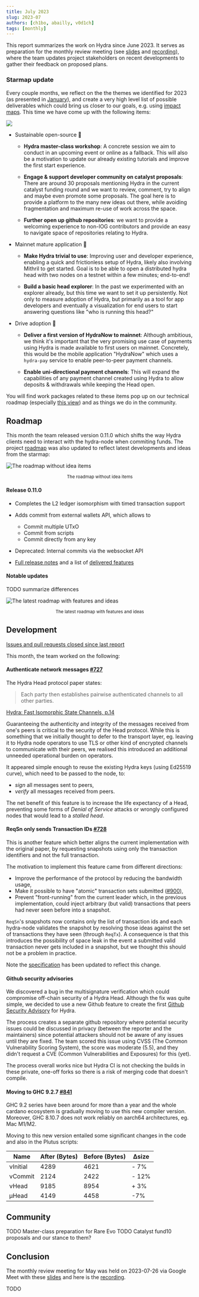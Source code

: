```yaml
---
title: July 2023
slug: 2023-07
authors: [ch1bo, abailly, v0d1ch]
tags: [monthly]
---
```


This report summarizes the work on Hydra since June 2023. It serves as
preparation for the monthly review meeting (see [slides][slides] and
[recording][recording]), where the team updates project stakeholders on recent
developments to gather their feedback on proposed plans.

### Starmap update

Every couple months, we reflect on the the themes we identified for 2023 (as
presented in [January](./2023-01.md#themes-for-2023)), and create a very high
level list of possible deliverables which could bring us closer to our goals,
e.g. using [impact maps](./img/2022-11-impact.png). This time we have come up
with the following items:

![](./img/2023-07-starmap.png)

- Sustainable open-source :green_heart:

  - **Hydra master-class workshop**: A concrete session we aim to conduct in an
    upcoming event or online as a fallback. This will also be a motivation to
    update our already existing tutorials and improve the first start
    experience.

  - **Engage & support developer community on catalyst proposals**: There are
    around 30 proposals mentioning Hydra in the current catalyst funding round
    and we want to review, comment, try to align and maybe even promote some
    proposals. The goal here is to provide a platform to the many new ideas out
    there, while avoiding fragmentation and maximum re-use of work across the
    space.

  - **Further open up github repositories**: we want to provide a welcoming
    experience to non-IOG contributors and provide an easy to navigate space of
    repositories relating to Hydra.

- Mainnet mature application :purple_heart:

  - **Make Hydra trivial to use**: Improving user and developer experience,
    enabling a quick and frictionless setup of Hydra, likely also involving
    Mithril to get started. Goal is to be able to open a distributed hydra head
    with two nodes on a testnet within a few minutes; end-to-end!

  - **Build a basic head explorer**: In the past we experimented with an
    explorer already, but this time we want to set it up persistently. Not only
    to measure adoption of Hydra, but primarily as a tool for app developers and
    eventually a visualization for end users to start answering questions like
    "who is running this head?"

- Drive adoption :blue_heart:

  - **Deliver a first version of HydraNow to mainnet**: Although ambitious, we
    think it's important that the very promising use case of payments using
    Hydra is made available to first users on mainnet. Concretely, this would be
    the mobile application "HydraNow" which uses a `hydra-pay` service to enable
    peer-to-peer payment channels.

  - **Enable uni-directional payment channels**: This will expand the
    capabilities of any payment channel created using Hydra to allow deposits &
    withdrawals while keeping the Head open.

You will find work packages related to these items pop up on our technical
roadmap (especially [this view](https://github.com/orgs/input-output-hk/projects/21/views/26)) and as things we do in the community.

## Roadmap

This month the team released version 0.11.0 which shifts the way Hydra clients
need to interact with the hydra-node when commiting funds. The project
[roadmap](https://github.com/orgs/input-output-hk/projects/21) was also updated
to reflect latest developments and ideas from the starmap:

![The roadmap without idea items](./img/2023-07-roadmap-ex-ideas.png) <small><center>The roadmap without idea items</center></small>

#### Release 0.11.0

- Completes the L2 ledger isomorphism with timed transaction support

- Adds commit from external wallets API, which allows to

  - Commit multiple UTxO
  - Commit from scripts
  - Commit directly from any key

- Deprecated: Internal commits via the websocket API

- [Full release notes](https://github.com/input-output-hk/hydra/releases/tag/0.11.0) and a list of [delivered features](https://github.com/input-output-hk/hydra/milestone/11?closed=1)

#### Notable updates

TODO summarize differences

![The latest roadmap with features and ideas](./img/2023-07-roadmap.png) <small><center>The latest roadmap with features and ideas</center></small>

## Development

[Issues and pull requests closed since last
report](https://github.com/input-output-hk/hydra/issues?q=is%3Aclosed+sort%3Aupdated-desc+closed%3A2023-06-22..2023-07-28)

This month, the team worked on the following:

#### Authenticate network messages [#727](https://github.com/input-output-hk/hydra/issues/727)

The Hydra Head protocol paper states:

> Each party then establishes pairwise authenticated channels to all other parties.

[Hydra: Fast Isomorphic State Channels, p.14](https://eprint.iacr.org/2020/299.pdf)

Guaranteeing the authenticity and integrity of the messages received from one's
peers is critical to the security of the Head protocol. While this is something
that we initially thought to defer to the transport layer, eg. leaving it to
Hydra node operators to use TLS or other kind of encrypted channels to
communicate with their peers, we realised this introduced an additional unneeded
operational burden on operators.

It appeared simple enough to reuse the existing Hydra keys (using Ed25519
curve), which need to be passed to the node, to:

- _sign_ all messages sent to peers,
- _verify_ all messages received from peers.

The net benefit of this feature is to increase the life expectancy of a Head,
preventing some forms of _Denial of Service_ attacks or wrongly configured nodes
that would lead to a _stalled head_.

#### ReqSn only sends Transaction IDs [#728](https://github.com/input-output-hk/hydra/issues/728)

This is another feature which better aligns the current implementation with the
original paper, by requesting snapshots using only the transaction identifiers
and not the full transaction.

The motivation to implement this feature came from different directions:

- Improve the performance of the protocol by reducing the bandwidth usage,
- Make it possible to have "atomic" transaction sets submitted
  ([#900](https://github.com/input-output-hk/hydra/issues/900)),
- Prevent "front-running" from the current leader which, in the previous
  implementation, could inject arbitrary (but valid) transactions that peers had
  never seen before into a snapshot.

`ReqSn`'s snapshots now contains only the list of transaction ids and each
hydra-node validates the snapshot by resolving those ideas against the set of
transactions they have seen (through `ReqTx`). A consequence is that this
introduces the possibility of space leak in the event a submitted valid
transaction never gets included in a snapshot, but we thought this should not be
a problem in practice.

Note the
[specification](https://hydra.family/head-protocol/core-concepts/specification)
has been updated to reflect this change.

#### Github security advisories

We discovered a bug in the multisignature verification which could compromise
off-chain security of a Hydra Head. Although the fix was quite simple, we
decided to use a new Github feature to create the first [Github Security
Advisory](https://github.com/input-output-hk/hydra/security/advisories/GHSA-c8qp-cv4h-vcc4)
for Hydra.

The process creates a separate github repository where potential security issues
could be discussed in privacy (between the reporter and the maintainers) since
potential attackers should not be aware of any issues until they are fixed. The
team scored this issue using CVSS (The Common Vulnerability Scoring System), the
score was moderate (5.5), and they didn't request a CVE (Common Vulnerabilities
and Exposures) for this (yet).

The process overall works nice but Hydra CI is not checking the builds in these
private, one-off forks so there is a risk of merging code that doesn't compile.

#### Moving to GHC 9.2.7 [#841](https://github.com/input-output-hk/hydra/pull/841)

GHC 9.2 series have been around for more than a year and the whole cardano ecosystem is gradually moving to use this new compiler version. Moreover, GHC 8.10.7 does not work reliably on aarch64 architectures, eg. Mac M1/M2.

Moving to this new version entailed some significant changes in the code and also in the Plutus scripts:

| Name     | After (Bytes) | Before (Bytes) | Δsize |
| -------- | ------------- | -------------- | ----- |
| νInitial | 4289          | 4621           | - 7%  |
| νCommit  | 2124          | 2422           | - 12% |
| νHead    | 9185          | 8954           | + 3%  |
| μHead    | 4149          | 4458           | -7%   |

## Community

TODO Master-class preparation for Rare Evo
TODO Catalyst fund10 proposals and our stance to them?

## Conclusion

The monthly review meeting for May was held on 2023-07-26 via Google Meet with
these [slides][slides] and here is the [recording][recording].

TODO

[slides]: https://docs.google.com/presentation/d/1CQYAFztRcqofN6sbowg37QuXQ-DQU4NcDmoMghS36B8
[recording]: https://drive.google.com/file/d/14ANZ3efuxgXpYK94EBWxZLR9TtN7voru/
